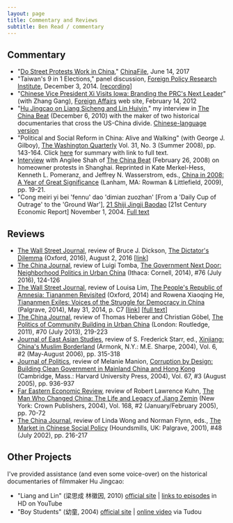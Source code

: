 ```yaml
---
layout: page
title: Commentary and Reviews
subtitle: Ben Read / commentary
---
```

## Commentary

+ "[Do Street Protests Work in China](http://www.chinafile.com/conversation/do-street-protests-work-china)," <U>ChinaFile</U>, June 14, 2017
+ "Taiwan's 9 in 1 Elections," panel discussion, <U>Foreign Policy Research Institute</U>, December 3, 2014. [[recording](http://www.fpri.org/multimedia/2014/12/taiwans-9-1-elections-audio)]
+ "[Chinese Vice President Xi Visits Iowa: Branding the PRC's Next Leader](http://www.foreignaffairs.com/articles/137222/benjamin-l-read-and-zhang-gang/chinese-vice-president-xi-visits-iowa)" (with Zhang Gang), <U>Foreign Affairs</U> web site, February 14, 2012
+ "[Hu Jingcao on Liang Sicheng and Lin Huiyin](http://www.thechinabeat.org/?p=2958)," my interview in <U>The China Beat</U> (December 6, 2010) with the maker of two historical documentaries that cross the US-China divide. [Chinese-language version](http://blog.sina.com.cn/s/blog_6acd7d860100nhjr.html)
+ "Political and Social Reform in China: Alive and Walking" (with George J. Gilboy), <U>The Washington Quarterly</U> Vol. 31, No. 3 (Summer 2008), pp. 143-164. Click [here](http://www.twq.com/08summer/index.cfm?id=308) for summary with link to full text.
+ [Interview](http://thechinabeat.blogspot.com/2008/02/benjamin-read-on-homeowners-protests-in.html) with Angilee Shah of <U>The China Beat</U> (February 26, 2008) on homeowner protests in Shanghai. Reprinted in Kate Merkel-Hess, Kenneth L. Pomeranz, and Jeffrey N. Wasserstrom, eds., <U>China in 2008: A Year of Great Significance</U> (Lanham, MA: Rowman & Littlefield, 2009), pp. 19-21.
+ "Cong meiri yi bei 'fennu' dao 'dimian zuozhan' [From a 'Daily Cup of Outrage' to the 'Ground War'], <U>21 Shiji Jingji Baodao</U> [21st Century Economic Report] November 1, 2004. [Full text](http://benread.net/publications/BenRead-2004-DimianZuozhan.htm)

## Reviews

+ <U>The Wall Street Journal</U>, review of Bruce J. Dickson, <U>The Dictator's Dilemma</U> (Oxford, 2016), August 2, 2016 [[link](http://www.wsj.com/articles/the-peoples-republic-1470179644)]
+ <U>The China Journal</U>, review of Luigi Tomba, <U>The Government Next Door: Neighborhood Politics in Urban China</U> (Ithaca: Cornell, 2014), #76 (July 2016), 124-126
+ <U>The Wall Street Journal</U>, review of Louisa Lim, <U>The People's Republic of Amnesia: Tiananmen Revisited</U> (Oxford, 2014) and Rowena Xiaoqing He, <U>Tiananmen Exiles: Voices of the Struggle for Democracy in China</U> (Palgrave, 2014), May 31, 2014, p. C7 [[link](http://online.wsj.com/articles/book-review-the-peoples-republic-of-amnesia-by-louisa-lim-tiananmen-exiles-by-rowena-xiaoqing-he-1401486452)] [[full text](../publications/ReadBenjaminL_2014_WSJ_Review_of_Lim_2014_and_He_2014.pdf)]
+ <U>The China Journal</U>, review of Thomas Heberer and Christian Göbel, <U>The Politics of Community Building in Urban China</U> (London: Routledge, 2011), #70 (July 2013), 219-223
+ <U>Journal of East Asian Studies</U>, review of S. Frederick Starr, ed., <U>Xinjiang: China's Muslim Borderland</U> (Armonk, N.Y.: M.E. Sharpe, 2004), Vol. 6, #2 (May-August 2006), pp. 315-318
+ <U>Journal of Politics</U>, review of Melanie Manion, <U>Corruption by Design: Building Clean Government in Mainland China and Hong Kong</U> (Cambridge, Mass.: Harvard University Press, 2004), Vol. 67, #3 (August 2005), pp. 936-937
+ <U>Far Eastern Economic Review</U>, review of Robert Lawrence Kuhn, <U>The Man Who Changed China: The Life and Legacy of Jiang Zemin</U> (New York: Crown Publishers, 2004), Vol. 168, #2 (January/February 2005), pp. 70-72
+ <U>The China Journal</U>, review of Linda Wong and Norman Flynn, eds., <U>The Market in Chinese Social Policy</U> (Houndsmills, UK: Palgrave, 2001), #48 (July 2002), pp. 216-217

## Other Projects

I've provided assistance (and even some voice-over) on the historical documentaries of filmmaker Hu Jingcao:
+ "Liang and Lin" (梁思成 林徽因, 2010) [official site](http://jishi.cntv.cn/program/lianglin/lianglinft/index.shtml) | [links to episodes](http://bbs.wenxuecity.com/tv/467324.html) in HD on YouTube
+ "Boy Students" (幼童, 2004) [official site](http://www.cctv.com/geography/special/C12107/01/index.shtml) | [online video](http://www.tudou.com/programs/view/p0lZmiJnx3Q/) via Tudou
